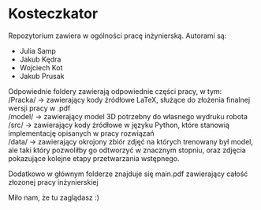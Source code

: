 # Kosteczkator
Repozytorium zawiera w ogólności pracę inżynierską.
Autorami są:
- Julia Samp
- Jakub Kędra
- Wojciech Kot
- Jakub Prusak

Odpowiednie foldery zawierają odpowiednie części pracy, w tym: \
/Pracka/ -> zawierający kody źródłowe LaTeX, służące do złożenia finalnej wersji pracy w .pdf \
/model/ -> zawierający model 3D potrzebny do własnego wydruku robota \
/src/ -> zawierający kody źródłowe w języku Python, które stanowią implementację opisanych w pracy rozwiązań \
/data/ -> zawierający okrojony zbiór zdjęć na których trenowany był model, ale taki który pozwoliłby go odtworzyć w znacznym stopniu, oraz zdjęcia pokazujące kolejne etapy przetwarzania wstępnego. 


Dodatkowo w głównym folderze znajduje się main.pdf zawierający całość złozonej pracy inżynierskiej


Miło nam, że tu zaglądasz :) 
